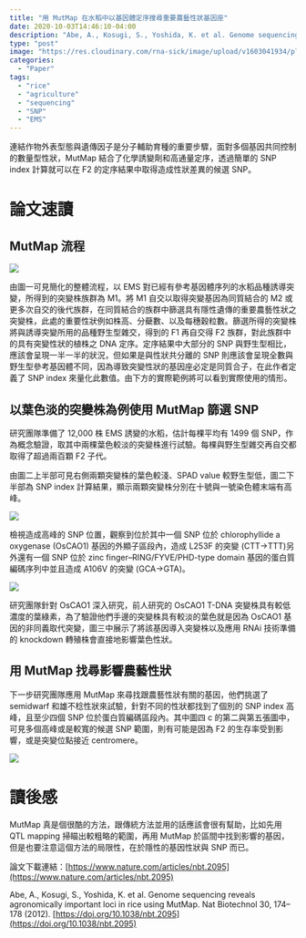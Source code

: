 ```yaml
---
title: "用 MutMap 在水稻中以基因體定序搜尋重要農藝性狀基因座"
date: 2020-10-03T14:46:10-04:00
description: "Abe, A., Kosugi, S., Yoshida, K. et al. Genome sequencing reveals agronomically important loci in rice using MutMap. Nat Biotechnol 30, 174–178 (2012). https://doi.org/10.1038/nbt.2095"
type: "post"
image: "https://res.cloudinary.com/rna-sick/image/upload/v1603041934/plantgenetics/03/1_ppzibj.png"
categories:
  - "Paper"
tags:
  - "rice"
  - "agriculture"
  - "sequencing"
  - "SNP"
  - "EMS"
---
```


連結作物外表型態與遺傳因子是分子輔助育種的重要步驟，面對多個基因共同控制的數量型性狀，MutMap 結合了化學誘變劑和高通量定序，透過簡單的 SNP index 計算就可以在 F2 的定序結果中取得造成性狀差異的候選 SNP。

# 論文速讀

## MutMap 流程

![](https://res.cloudinary.com/rna-sick/image/upload/v1603041935/plantgenetics/03/2_wtobft.png)

由圖一可見簡化的整體流程，以 EMS 對已經有參考基因體序列的水稻品種誘導突變，所得到的突變株族群為 M1。將 M1 自交以取得突變基因為同質結合的 M2 或更多次自交的後代族群，在同質結合的族群中篩選具有隱性遺傳的重要農藝性狀之突變株，此處的重要性狀例如株高、分蘗數、以及每穗穀粒數。篩選所得的突變株將與誘導突變所用的品種野生型雜交，得到的 F1 再自交得 F2 族群，對此族群中的具有突變性狀的植株之 DNA 定序。定序結果中大部分的 SNP 與野生型相比，應該會呈現一半一半的狀況，但如果是與性狀共分離的 SNP  則應該會呈現全數與野生型參考基因體不同，因為導致突變性狀的基因座必定是同質合子，在此作者定義了 SNP index 來量化此數值。由下方的實際範例將可以看到實際使用的情形。

## 以葉色淡的突變株為例使用 MutMap 篩選 SNP

研究團隊準備了 12,000 株 EMS 誘變的水稻，估計每棵平均有 1499 個 SNP，作為概念驗證，取其中兩棵葉色較淡的突變株進行試驗。每棵與野生型雜交再自交都取得了超過兩百顆 F2 子代。

由圖二上半部可見右側兩顆突變株的葉色較淺、SPAD value 較野生型低，圖二下半部為 SNP index 計算結果，顯示兩顆突變株分別在十號與一號染色體末端有高峰。

![](https://res.cloudinary.com/rna-sick/image/upload/v1603041936/plantgenetics/03/3_nfksbj.png)

檢視造成高峰的 SNP 位置，觀察到位於其中一個 SNP 位於 chlorophyllide a oxygenase (OsCAO1) 基因的外顯子區段內，造成 L253F 的突變 (CTT→TTT)另外還有一個 SNP 位於 zinc finger–RING/FYVE/PHD-type domain 基因的蛋白質編碼序列中並且造成 A106V 的突變 (GCA→GTA)。

![](https://res.cloudinary.com/rna-sick/image/upload/v1603041936/plantgenetics/03/4_kpjvre.png)

研究團隊針對 OsCAO1 深入研究，前人研究的 OsCAO1 T-DNA 突變株具有較低濃度的葉綠素，為了驗證他們手邊的突變株具有較淡的葉色就是因為 OsCAO1 基因的非同義取代突變，圖三中展示了將該基因導入突變株以及應用 RNAi 技術準備的 knockdown 轉殖株會直接地影響葉色性狀。

## 用 MutMap 找尋影響農藝性狀

下一步研究團隊應用 MutMap 來尋找跟農藝性狀有關的基因，他們挑選了 semidwarf 和雄不稔性狀來試驗，針對不同的性狀都找到了個別的 SNP index 高峰，且至少四個 SNP 位於蛋白質編碼區段內。其中圖四 c 的第二與第五張圖中，可見多個高峰或是較寬的候選 SNP 範圍，則有可能是因為 F2 的生存率受到影響，或是突變位點接近 centromere。

![](https://res.cloudinary.com/rna-sick/image/upload/v1603041936/plantgenetics/03/5_ggq43n.png)

# 讀後感

MutMap 真是個很酷的方法，跟傳統方法並用的話應該會很有幫助，比如先用 QTL mapping 掃瞄出較粗略的範圍，再用 MutMap 於區間中找到影響的基因，但是也要注意這個方法的局限性，在於隱性的基因性狀與 SNP 而已。

論文下載連結：[https://www.nature.com/articles/nbt.2095](https://www.nature.com/articles/nbt.2095)

Abe, A., Kosugi, S., Yoshida, K. et al. Genome sequencing reveals agronomically important loci in rice using MutMap. Nat Biotechnol 30, 174–178 (2012). [https://doi.org/10.1038/nbt.2095](https://doi.org/10.1038/nbt.2095)
